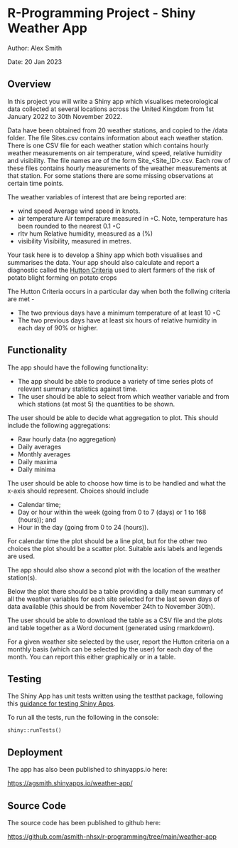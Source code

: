 # R-Programming Project - Shiny Weather App

Author: Alex Smith

Date: 20 Jan 2023

## Overview

In this project you will write a Shiny app which visualises meteorological data collected at several locations across the United Kingdom from 1st January 2022 to 30th November 2022.

Data have been obtained from 20 weather stations, and copied to the /data folder. The file Sites.csv contains information about each weather station. There is one CSV file for each weather station which contains hourly weather measurements on air temperature, wind speed, relative humidity and visibility. The file names are of the form Site_<Site_ID>.csv. Each row of these files contains hourly measurements of the weather measurements at that station. For some stations there are some missing observations at certain time points.

The weather variables of interest that are being reported are:
- wind speed Average wind speed in knots.
- air temperature Air temperature measured in ◦C. Note, temperature has been rounded to the nearest 0.1 ◦C
- rltv hum Relative humidity, measured as a (%)
- visibility Visibility, measured in metres.

Your task here is to develop a Shiny app which both visualises and summarises the data. Your app should also calculate and report a diagnostic called the [Hutton Criteria](https://www.hutton.ac.uk/news/hutton-criteria-potato-late-blight-risk-analysis-unveiled-ahdb-conference) used to alert farmers of the risk of potato blight forming on potato crops 

The Hutton Criteria occurs in a particular day when both the follwing criteria are met -
- The two previous days have a minimum temperature of at least 10 ◦C
- The two previous days have at least six hours of relative humidity in each day of 90% or higher.

## Functionality 

The app should have the following functionality:
- The app should be able to produce a variety of time series plots of relevant summary statistics against time.
- The user should be able to select from which weather variable and from which stations (at most 5) the quantities to be shown.

The user should be able to decide what aggregation to plot. This should include the following aggregations:

- Raw hourly data (no aggregation)
- Daily averages
- Monthly averages
- Daily maxima
- Daily minima

The user should be able to choose how time is to be handled and what the x-axis should represent. Choices should
include
- Calendar time;
- Day or hour within the week (going from 0 to 7 (days) or 1 to 168 (hours)); and
- Hour in the day (going from 0 to 24 (hours)).

For calendar time the plot should be a line plot, but for the other two choices the plot should be a scatter plot. Suitable axis labels and legends are used.

The app should also show a second plot with the location of the weather station(s).

Below the plot there should be a table providing a daily mean summary of all the weather variables for each site selected
for the last seven days of data available (this should be from November 24th to November 30th).

The user should be able to download the table as a CSV file and the plots and table together as a Word document
(generated using rmarkdown).

For a given weather site selected by the user, report the Hutton criteria on a monthly basis (which can be selected by
the user) for each day of the month. You can report this either graphically or in a table.

## Testing

The Shiny App has unit tests written using the testthat package, following this [guidance for testing Shiny Apps](https://shiny.rstudio.com/articles/server-function-testing.html).

To run all the tests, run the following in the console:

`shiny::runTests()`

## Deployment

The app has also been published to shinyapps.io here: 

https://agsmith.shinyapps.io/weather-app/

## Source Code

The source code has been published to github here:

https://github.com/asmith-nhsx/r-programming/tree/main/weather-app



